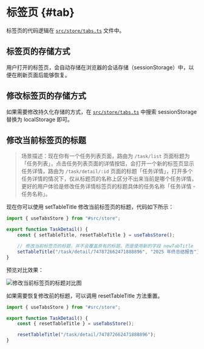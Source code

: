 # 标签页 {#tab}

标签页的代码逻辑在 [`src/store/tabs.ts`](https://github.com/condorheroblog/react-antd-admin/blob/main/src/store/tabs.ts) 文件中。

## 标签页的存储方式

用户打开的标签页，会自动存储在浏览器的会话存储（sessionStorage）中，以便在刷新页面后能够恢复。

## 修改标签页的存储方式

如果需要修改持久化存储的方式，在 [`src/store/tabs.ts`](https://github.com/condorheroblog/react-antd-admin/blob/main/src/store/tabs.ts) 中搜索 sessionStorage 替换为 localStorage 即可。

## 修改当前标签页的标题

> 场景描述：现在你有一个任务列表页面，路由为 `/task/list` 页面标题为「任务列表」，点击任务列表页面的详情按钮，会打开一个新的标签页显示任务详情，路由为 `/task/detail/:id` 页面的标题「任务详情」，打开多个任务详情的情况下，仅从标题页的名称上区分不出来当前是哪个任务详情，更好的用户体验是修改任务详情标签页的标题具体的任务名称「任务详情 - 任务名称」。

现在你可以使用 setTableTitle 修改当前标签页的标题，代码如下所示：

```ts
import { useTabsStore } from "#src/store";

export function TaskDetail() {
	const { setTableTitle, resetTableTitle } = useTabsStore();

	// 修改当前标签页的标题，并不会覆盖原有的标题，而是使用新的字段 newTabTitle
	setTableTitle("/task/detail/747872662471888896", "2025 年终总结报告");
}
```

预览对比效果：

![修改当前标签页的标题对比图](/public/guide/modify-the-title-of-the-current-tab.png)

如果需要恢复修改前的标题，可以调用 resetTableTitle 方法重置。

```ts
import { useTabsStore } from "#src/store";

export function TaskDetail() {
	const { resetTableTitle } = useTabsStore();

	resetTableTitle("/task/detail/747872662471888896");
}
```
